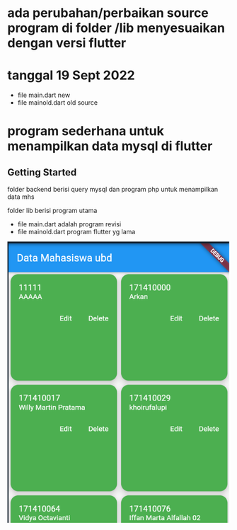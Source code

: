 # ada perubahan/perbaikan source program di folder /lib menyesuaikan dengan versi flutter
#  tanggal 19 Sept 2022
- file main.dart new
- file mainold.dart old source
# program sederhana untuk menampilkan data mysql di flutter

## Getting Started

folder backend berisi query mysql dan program php untuk menampilkan data mhs

folder lib berisi program utama

- file main.dart adalah  program revisi
- file mainold.dart program flutter yg lama

![alt text](https://github.com/afriyudi/ReadData/blob/master/gambar/progflutter.png "jalanya program di browser")
